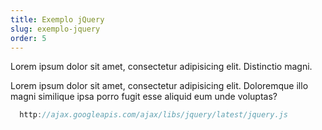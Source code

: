 ```yaml
---
title: Exemplo jQuery
slug: exemplo-jquery
order: 5
---
```


Lorem ipsum dolor sit amet, consectetur adipisicing elit. Distinctio magni.

Lorem ipsum dolor sit amet, consectetur adipisicing elit. Doloremque illo magni similique ipsa porro fugit esse aliquid eum unde voluptas?

```js
  http://ajax.googleapis.com/ajax/libs/jquery/latest/jquery.js
```